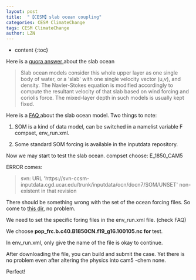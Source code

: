 ```yaml
---
layout: post
title:  "【CESM】slab ocean coupling" 
categories: CESM ClimateChange
tags: CESM ClimateChange
author: LZN
---
```


* content
{:toc}

Here is a <a href="https://www.quora.com/What-are-slab-ocean-models-in-climate-science">quora answer </a>about the slab ocean
<blockquote><span class="rendered_qtext">Slab ocean models consider this whole upper layer as one single body of water, or a 'slab' with one single velocity vector (u,v), and density. The Navier-Stokes equation is modified accordingly to compute the resultant velocity of that slab based on wind forcing and coriolis force. The mixed-layer depth in such models is usually kept fixed. </span></blockquote>
Here is a <a href="https://bb.cgd.ucar.edu/faq-data-ocean-slab-mode-docn-som">FAQ </a>about the slab ocean model. Two things to note:

1. SOM is a kind of data model, can be switched in a namelist variable F compset, env_run.xml.

2. Some standard SOM forcing is available in the inputdata repository.

Now we may start to test the slab ocean. compset choose: E_1850_CAM5

ERROR comes:
<blockquote>svn: URL 'https://svn-ccsm-inputdata.cgd.ucar.edu/trunk/inputdata/ocn/docn7/SOM/UNSET' non-existent in that revision</blockquote>
There should be something wrong with the set of the ocean forcing files. So come to <a href="https://svn-ccsm-inputdata.cgd.ucar.edu/trunk/inputdata/ocn/docn7/SOM/">this dir</a>, no problem.

We need to set the specific foring files in the env_run.xml file. (check FAQ)

We choose <strong>pop_frc.b.c40.B1850CN.f19_g16.100105.nc for </strong>test.

In env_run.xml, only give the name of the file is okay to continue.

After downloading the file, you can build and submit the case. Yet there is no problem even after altering the physics into cam5 -chem none.

Perfect!

&nbsp;

&nbsp;